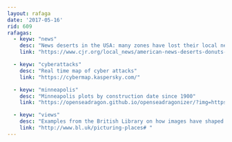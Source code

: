 ```yaml
---
layout: rafaga
date: '2017-05-16'
rid: 609
rafagas:
  - keyw: "news"
    desc: "News deserts in the USA: many zones have lost their local newspapers"
    link: "https://www.cjr.org/local_news/american-news-deserts-donuts-local.php "

  - keyw: "cyberattacks"
    desc: "Real time map of cyber attacks"
    link: "https://cybermap.kaspersky.com/"

  - keyw: "minneapolis"
    desc: "Minneapolis plots by construction date since 1900"
    link: "https://openseadragon.github.io/openseadragonizer/?img=https://i.imgur.com/7cBttUt.jpg "

  - keyw: "views"
    desc: "Examples from the British Library on how images have shaped our perception of the world"
    link: "http://www.bl.uk/picturing-places# "
---
```


